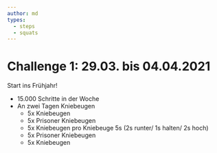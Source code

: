 ```yaml
---
author: md
types:
  - steps
  - squats
---
```

# Challenge 1: 29.03. bis 04.04.2021

Start ins Frühjahr!

- 15.000 Schritte in der Woche
- An zwei Tagen Kniebeugen
  - 5x Kniebeugen
  - 5x Prisoner Kniebeugen
  - 5x Kniebeugen pro Kniebeuge 5s (2s runter/ 1s halten/ 2s hoch)
  - 5x Prisoner Kniebeugen
  - 5x Kniebeugen
